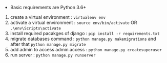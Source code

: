 * Basic requirements are Python 3.6+ 

1. create a virtual environment : ``` virtualenv env ```
2. activate a virtual environment : ``` source env/bin/activate ``` OR ``` .\env\Scripts\activate ```
3. install required pacakges of django :  ``` pip install -r requirements.txt ```
4. migrate databases command : ``` python manage.py makemigrations ``` 
    and after that ``` python manage.py migrate ```
5. add admin to access admin access  : ``` python manage.py createsuperuser ```
6. run server :  ``` python manage.py runserver ```
